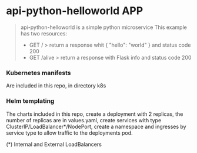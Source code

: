 # api-python-helloworld APP

> api-python-helloworld is a simple python microservice
> This example has two resources:
> * GET / > return a response whit { "hello": "world" } and status code 200
> * GET /alive > return a response with Flask info and status code 200

### Kubernetes manifests

Are included in this repo, in directory k8s

### Helm templating

The charts included in this repo, create a deployment with 2 replicas, the number of replicas are in values.yaml, create services with type ClusterIP/LoadBalancer*/NodePort, create a namespace and ingresses by service type to allow traffic to the deployments pod.

(*) Internal and External LoadBalancers
